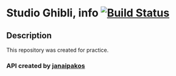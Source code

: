 # Studio Ghibli, info [![Build Status](https://travis-ci.com/ArtMan-8/Studio-Ghibli-info.svg?branch=master)](https://travis-ci.com/ArtMan-8/Studio-Ghibli-info)

## Description
This repository was created for practice.

### API created by [janaipakos](https://github.com/janaipakos/ghibliapi)
